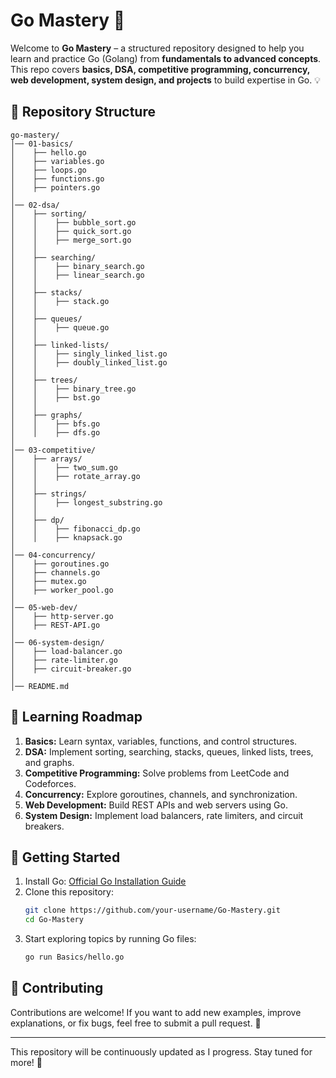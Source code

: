 # Go Mastery 🚀

Welcome to **Go Mastery** – a structured repository designed to help you learn and practice Go (Golang) from **fundamentals to advanced concepts**. This repo covers **basics, DSA, competitive programming, concurrency, web development, system design, and projects** to build expertise in Go. 💡

## 📂 Repository Structure
```
go-mastery/
│── 01-basics/             
│    ├── hello.go
│    ├── variables.go
│    ├── loops.go
│    ├── functions.go
│    ├── pointers.go
│
│── 02-dsa/                
│    ├── sorting/
│    │    ├── bubble_sort.go
│    │    ├── quick_sort.go
│    │    ├── merge_sort.go
│    │
│    ├── searching/
│    │    ├── binary_search.go
│    │    ├── linear_search.go
│    │
│    ├── stacks/
│    │    ├── stack.go
│    │
│    ├── queues/
│    │    ├── queue.go
│    │
│    ├── linked-lists/
│    │    ├── singly_linked_list.go
│    │    ├── doubly_linked_list.go
│    │
│    ├── trees/
│    │    ├── binary_tree.go
│    │    ├── bst.go
│    │
│    ├── graphs/
│    │    ├── bfs.go
│    │    ├── dfs.go
│
│── 03-competitive/         
│    ├── arrays/
│    │    ├── two_sum.go
│    │    ├── rotate_array.go
│    │
│    ├── strings/
│    │    ├── longest_substring.go
│    │
│    ├── dp/
│    │    ├── fibonacci_dp.go
│    │    ├── knapsack.go
│
│── 04-concurrency/         
│    ├── goroutines.go
│    ├── channels.go
│    ├── mutex.go
│    ├── worker_pool.go
│
│── 05-web-dev/             
│    ├── http-server.go
│    ├── REST-API.go
│
│── 06-system-design/       
│    ├── load-balancer.go
│    ├── rate-limiter.go
│    ├── circuit-breaker.go
│
│── README.md               
```

## 🚀 Learning Roadmap
1. **Basics:** Learn syntax, variables, functions, and control structures.
2. **DSA:** Implement sorting, searching, stacks, queues, linked lists, trees, and graphs.
3. **Competitive Programming:** Solve problems from LeetCode and Codeforces.
4. **Concurrency:** Explore goroutines, channels, and synchronization.
5. **Web Development:** Build REST APIs and web servers using Go.
6. **System Design:** Implement load balancers, rate limiters, and circuit breakers.

## 🔧 Getting Started
1. Install Go: [Official Go Installation Guide](https://golang.org/doc/install)
2. Clone this repository:
   ```sh
   git clone https://github.com/your-username/Go-Mastery.git
   cd Go-Mastery
   ```
3. Start exploring topics by running Go files:
   ```sh
   go run Basics/hello.go
   ```

## 📌 Contributing
Contributions are welcome! If you want to add new examples, improve explanations, or fix bugs, feel free to submit a pull request. 🙌

---
This repository will be continuously updated as I progress. Stay tuned for more! 🚀

